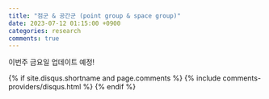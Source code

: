 ```yaml
---
title: "점군 & 공간군 (point group & space group)"
date: 2023-07-12 01:15:00 +0900
categories: research
comments: true
---
```


이번주 금요일 업데이트 예정!





{% if site.disqus.shortname and page.comments %}
  {% include comments-providers/disqus.html %}
{% endif %}
